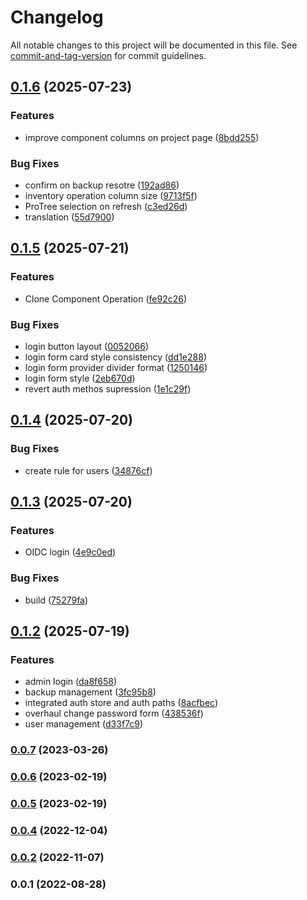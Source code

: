# Changelog

All notable changes to this project will be documented in this file. See [commit-and-tag-version](https://github.com/absolute-version/commit-and-tag-version) for commit guidelines.

## [0.1.6](https://github.com/phcreery/partman/compare/v0.1.5...v0.1.6) (2025-07-23)


### Features

* improve component columns on project page ([8bdd255](https://github.com/phcreery/partman/commit/8bdd255d026bbbee8af8b8b5562759a2d70b8292))


### Bug Fixes

* confirm on backup resotre ([192ad86](https://github.com/phcreery/partman/commit/192ad86da26dacbbc69fe8e81788120086c4dc06))
* inventory operation column size ([9713f5f](https://github.com/phcreery/partman/commit/9713f5f7fae45e6741cd3f3700f3ca5f5a59b187))
* ProTree selection on refresh ([c3ed26d](https://github.com/phcreery/partman/commit/c3ed26da7116c67efda968f3df34e8d981f2e639))
* translation ([55d7900](https://github.com/phcreery/partman/commit/55d790083362a2d0aa13569eede9af389dac4d88))

## [0.1.5](https://github.com/phcreery/partman/compare/v0.1.4...v0.1.5) (2025-07-21)


### Features

* Clone Component Operation ([fe92c26](https://github.com/phcreery/partman/commit/fe92c261df7281fbcc9df9c45f50c3bbff1cbd58))


### Bug Fixes

* login button layout ([0052066](https://github.com/phcreery/partman/commit/0052066daa798624620b7ef249c4c7d6bb6a3038))
* login form card style consistency ([dd1e288](https://github.com/phcreery/partman/commit/dd1e2881ab5825493f01d2774500bcda9a57dc7c))
* login form provider divider format ([1250146](https://github.com/phcreery/partman/commit/1250146eb7b12ada914b6c8e92f47aed205e83ac))
* login form style ([2eb670d](https://github.com/phcreery/partman/commit/2eb670daa885ace548d6e5885375a3889b772728))
* revert auth methos supression ([1e1c29f](https://github.com/phcreery/partman/commit/1e1c29f8be45474ddc1a18e30bf41bcf61e6c0cb))

## [0.1.4](https://github.com/phcreery/partman/compare/v0.1.3...v0.1.4) (2025-07-20)


### Bug Fixes

* create rule for users ([34876cf](https://github.com/phcreery/partman/commit/34876cf450cd7e9c88ad44c9e32db330f069b993))

## [0.1.3](https://github.com/phcreery/partman/compare/v0.1.2...v0.1.3) (2025-07-20)


### Features

* OIDC login ([4e9c0ed](https://github.com/phcreery/partman/commit/4e9c0ede299a0cb26be0ad0e1a0fbee8d092662b))


### Bug Fixes

* build ([75279fa](https://github.com/phcreery/partman/commit/75279faa23f4bd3d875f13b65ffe99da13cea0c4))

## [0.1.2](https://github.com/phcreery/partman/compare/v0.1.1...v0.1.2) (2025-07-19)


### Features

* admin login ([da8f658](https://github.com/phcreery/partman/commit/da8f65841820c6b5a1e79630cdb7fe865c4b2370))
* backup management ([3fc95b8](https://github.com/phcreery/partman/commit/3fc95b8da0c4718e03f82318c05e375c896e7edd))
* integrated auth store and auth paths ([8acfbec](https://github.com/phcreery/partman/commit/8acfbec518f5d53971aa1d48486e1989d9bb4c3a))
* overhaul change password form ([438536f](https://github.com/phcreery/partman/commit/438536f66ab91b0794588e1a9930e6eee11b6d09))
* user management ([d33f7c9](https://github.com/phcreery/partman/commit/d33f7c93877f6b0ec877df8c364206a4bb9a775a))

### [0.0.7](https://github.com/phcreery/partman/compare/v0.0.6...v0.0.7) (2023-03-26)

### [0.0.6](https://github.com/phcreery/partman/compare/v0.0.5...v0.0.6) (2023-02-19)

### [0.0.5](https://github.com/phcreery/partman/compare/v0.0.4...v0.0.5) (2023-02-19)

### [0.0.4](https://github.com/phcreery/partman/compare/v0.0.3...v0.0.4) (2022-12-04)

### [0.0.2](https://github.com/phcreery/partman/compare/v0.0.1...v0.0.2) (2022-11-07)

### 0.0.1 (2022-08-28)
